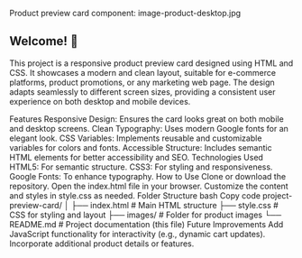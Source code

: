 Product preview card component: image-product-desktop.jpg



## Welcome! 👋
This project is a responsive product preview card designed using HTML and CSS. It showcases a modern and clean layout, suitable for e-commerce platforms, product promotions, or any marketing web page. The design adapts seamlessly to different screen sizes, providing a consistent user experience on both desktop and mobile devices.

Features
Responsive Design: Ensures the card looks great on both mobile and desktop screens.
Clean Typography: Uses modern Google fonts for an elegant look.
CSS Variables: Implements reusable and customizable variables for colors and fonts.
Accessible Structure: Includes semantic HTML elements for better accessibility and SEO.
Technologies Used
HTML5: For semantic structure.
CSS3: For styling and responsiveness.
Google Fonts: To enhance typography.
How to Use
Clone or download the repository.
Open the index.html file in your browser.
Customize the content and styles in style.css as needed.
Folder Structure
bash
Copy code
project-preview-card/
│
├── index.html        # Main HTML structure
├── style.css         # CSS for styling and layout
├── images/           # Folder for product images
└── README.md         # Project documentation (this file)
Future Improvements
Add JavaScript functionality for interactivity (e.g., dynamic cart updates).
Incorporate additional product details or features.

 








